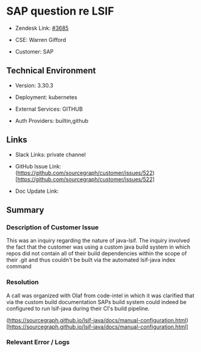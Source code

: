 

# SAP question re LSIF <!-- Ticket Title  Hint: include keywords to make it searchable -->



- Zendesk Link: [#3685](https://sourcegraph.zendesk.com/agent/tickets/3685)

- CSE: Warren Gifford

- Customer: SAP <!-- Redact if this contains personally identifying information -->


<!-- Data populated from integration, speak to Ben Gordon or Michael Bali if not working -->

<!-- During Internal team trial, fill missing data manually (we are waiting for all data to sync) -->



## Technical Environment

- Version: 3.30.3​

- Deployment: kubernetes

- External Services: GITHUB

- Auth Providers: builtin,github





## Links
<!-- Data for CSE manual entry -->
- Slack Links: private channel

- GitHub Issue Link: (https://github.com/sourcegraph/customer/issues/522)[https://github.com/sourcegraph/customer/issues/522]

- Doc Update Link:



## Summary

### Description of Customer Issue

This was an inquiry regarding the nature of java-lsif. The inquiry involved the fact that the customer was using a custom java build system in which repos did not contain all of their build dependencies within the scope of their .git and thus couldn't be built via the automated lsif-java index command



### Resolution
A call was organized with Olaf from code-intel in which it was clarified that via the custom build documentation SAPs build system could indeed be configured to run lsif-java during their CI's build pipeline. 

(https://sourcegraph.github.io/lsif-java/docs/manual-configuration.html)[https://sourcegraph.github.io/lsif-java/docs/manual-configuration.html]



### Relevant Error / Logs

<!-- Please redact keys, tokens, and personal identifying information -->




<!-- Once complete, upload a copy to https://github.com/sourcegraph/support-tools-internal/tree/main/resolved-tickets as a .md file -->
<!-- Name the file 3685.md -->
